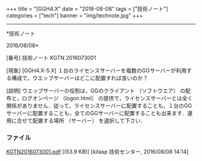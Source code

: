 ﻿+++
title = "[GGH4.X"
date = "2016-08-08"
tags = ["技術ノート"]
categories = ["tech"]
banner = "img/technote.jpg"
+++

-----------------------------------------------------------------------------------------------------------------------------

*技術ノート

2016/08/08*


[番号]
技術ノート KGTN 2016073001

[現象]
[GGH4.X-5.X]
１台のライセンスサーバーを複数のGGサーバーが利用する構成で，ウエッブサーバーはどこに配置すれば良いのか？

[説明]
ウエッブサーバーの役割は，GGのクライアント （ソフトウエア）
の配布と，ログオンページ （logon.html）
の提供で，ライセンスサーバーとは全く関係がありません．従って，ライセンスサーバーに配置することも，１台のGGサーバーに配置することも，全てのGGサーバーに配置することも出来ます．運用に合せて配置する場所
（サーバー） を選択して下さい．


### ファイル

 
 


[KGTN2016073001.pdf](http://techreport.kitasp.net/attachments/download/2896/KGTN2016073001.pdf)
 [(53.9 KB)] [kitasp 技術センター, 2016/08/08
14:14]


 


 

